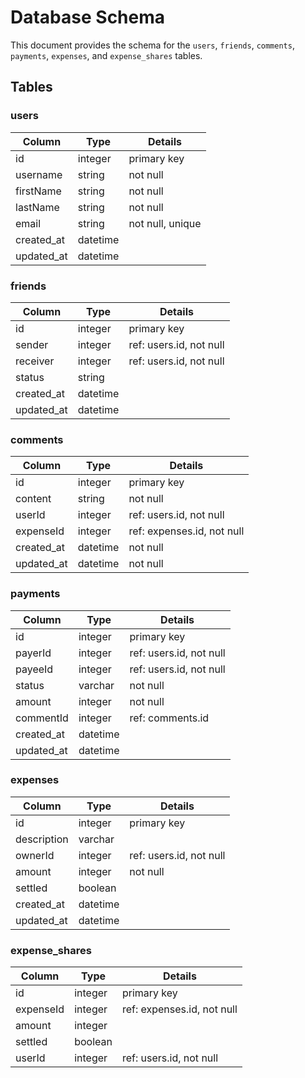 # Database Schema

This document provides the schema for the `users`, `friends`, `comments`, `payments`, `expenses`, and `expense_shares` tables.

## Tables

### users

| Column      | Type      | Details                     |
|-------------|-----------|-----------------------------|
| id          | integer   | primary key                 |
| username    | string    | not null                    |
| firstName   | string    | not null                    |
| lastName    | string    | not null                    |
| email       | string    | not null, unique            |
| created_at  | datetime  |                             |
| updated_at  | datetime  |                             |

### friends

| Column      | Type      | Details                     |
|-------------|-----------|-----------------------------|
| id          | integer   | primary key                 |
| sender      | integer   | ref: users.id, not null     |
| receiver    | integer   | ref: users.id, not null     |
| status      | string    |                             |
| created_at  | datetime  |                             |
| updated_at  | datetime  |                             |

### comments

| Column      | Type      | Details                     |
|-------------|-----------|-----------------------------|
| id          | integer   | primary key                 |
| content     | string    | not null                    |
| userId      | integer   | ref: users.id, not null     |
| expenseId   | integer   | ref: expenses.id, not null  |
| created_at  | datetime  | not null                    |
| updated_at  | datetime  | not null                    |

### payments

| Column      | Type      | Details                     |
|-------------|-----------|-----------------------------|
| id          | integer   | primary key                 |
| payerId     | integer   | ref: users.id, not null     |
| payeeId     | integer   | ref: users.id, not null     |
| status      | varchar   | not null                    |
| amount      | integer   | not null                    |
| commentId   | integer   | ref: comments.id            |
| created_at  | datetime  |                             |
| updated_at  | datetime  |                             |

### expenses

| Column      | Type      | Details                     |
|-------------|-----------|-----------------------------|
| id          | integer   | primary key                 |
| description | varchar   |                             |
| ownerId     | integer   | ref: users.id, not null     |
| amount      | integer   | not null                    |
| settled     | boolean   |                             |
| created_at  | datetime  |                             |
| updated_at  | datetime  |                             |

### expense_shares

| Column      | Type      | Details                     |
|-------------|-----------|-----------------------------|
| id          | integer   | primary key                 |
| expenseId   | integer   | ref: expenses.id, not null  |
| amount      | integer   |                             |
| settled     | boolean   |                             |
| userId      | integer   | ref: users.id, not null     |
